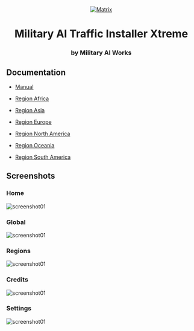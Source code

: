 <div align="center">
  <a href="https://github.com/MahApps/MahApps.Metro">
    <img alt="Matrix" src="https://maiw.cloud/matrix/matrix_splash.png">
  </a>
  <h1>Military AI Traffic Installer Xtreme</h1>
  <h3>by Military AI Works</h3>
</div>

<h2>Documentation</h2>

- [Manual](https://maiw.cloud/matrix/docs/Matrix-Manual.pdf)

- [Region Africa](https://maiw.cloud/matrix/docs/MAIW-RegionAfrica.pdf)
- [Region Asia](https://maiw.cloud/matrix/docs/MAIW-RegionAsia.pdf)
- [Region Europe](https://maiw.cloud/matrix/docs/MAIW-RegionEurope.pdf)
- [Region North America](https://maiw.cloud/matrix/docs/MAIW-RegionNA.pdf)
- [Region Oceania](https://maiw.cloud/matrix/docs/MAIW-RegionOceania.pdf)
- [Region South America](https://maiw.cloud/matrix/docs/MAIW-RegionSA.pdf)

<h2>Screenshots</h2>

<h3>Home</h3>
<img alt="screenshot01" src="https://maiw.cloud/matrix/screenshots/Matrix_1.1.0_Home.jpg">
<h3>Global</h3>
<img alt="screenshot01" src="https://maiw.cloud/matrix/screenshots/Matrix_1.1.0_Global.jpg">
<h3>Regions</h3>
<img alt="screenshot01" src="https://maiw.cloud/matrix/screenshots/Matrix_1.3.0_Regions.jpg">
<h3>Credits</h3>
<img alt="screenshot01" src="https://maiw.cloud/matrix/screenshots/Matrix_1.1.0_Credits.jpg">
<h3>Settings</h3>
<img alt="screenshot01" src="https://maiw.cloud/matrix/screenshots/Matrix_1.1.0_Settings.jpg">
